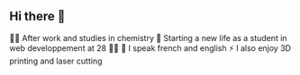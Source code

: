 ## Hi there 👋
🧑‍🔬 After work and studies in chemistry 
🌱 Starting a new life as a student in web developpement at 28 👨‍🎓
💬 I speak french and english
⚡ I also enjoy 3D printing and laser cutting 



<!--
**clembias/clembias** is a ✨ _special_ ✨ repository because its `README.md` (this file) appears on your GitHub profile.

Here are some ideas to get you started:

- 🔭 I’m currently working on ...
- 🌱 I’m currently learning ...
- 👯 I’m looking to collaborate on ...
- 🤔 I’m looking for help with ...
- 💬 Ask me about ...
- 📫 How to reach me: ...
- 😄 Pronouns: ...
- ⚡ Fun fact: ...
-->
